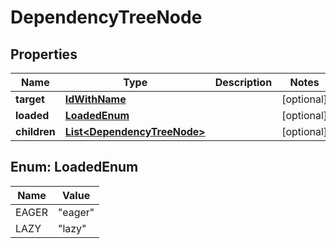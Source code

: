 
# DependencyTreeNode

## Properties
Name | Type | Description | Notes
------------ | ------------- | ------------- | -------------
**target** | [**IdWithName**](IdWithName.md) |  |  [optional]
**loaded** | [**LoadedEnum**](#LoadedEnum) |  |  [optional]
**children** | [**List&lt;DependencyTreeNode&gt;**](DependencyTreeNode.md) |  |  [optional]


<a name="LoadedEnum"></a>
## Enum: LoadedEnum
Name | Value
---- | -----
EAGER | &quot;eager&quot;
LAZY | &quot;lazy&quot;



